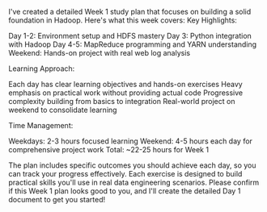 I've created a detailed Week 1 study plan that focuses on building a solid foundation in Hadoop. Here's what this week covers:
Key Highlights:

Day 1-2: Environment setup and HDFS mastery
Day 3: Python integration with Hadoop
Day 4-5: MapReduce programming and YARN understanding
Weekend: Hands-on project with real web log analysis

Learning Approach:

Each day has clear learning objectives and hands-on exercises
Heavy emphasis on practical work without providing actual code
Progressive complexity building from basics to integration
Real-world project on weekend to consolidate learning

Time Management:

Weekdays: 2-3 hours focused learning
Weekend: 4-5 hours each day for comprehensive project work
Total: ~22-25 hours for Week 1

The plan includes specific outcomes you should achieve each day, so you can track your progress effectively. Each exercise is designed to build practical skills you'll use in real data engineering scenarios.
Please confirm if this Week 1 plan looks good to you, and I'll create the detailed Day 1 document to get you started!